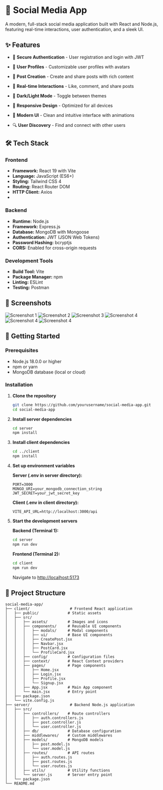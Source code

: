 # 🌟 Social Media App

A modern, full-stack social media application built with React and Node.js, featuring real-time interactions, user authentication, and a sleek UI.

## ✨ Features

- 🔐 **Secure Authentication** - User registration and login with JWT
- 👤 **User Profiles** - Customizable user profiles with avatars
- 📝 **Post Creation** - Create and share posts with rich content
- 💬 **Real-time Interactions** - Like, comment, and share posts
- 🌙 **Dark/Light Mode** - Toggle between themes
- 📱 **Responsive Design** - Optimized for all devices

- 🎨 **Modern UI** - Clean and intuitive interface with animations
- 🔍 **User Discovery** - Find and connect with other users

## 🛠️ Tech Stack

### Frontend
- **Framework:** React 19 with Vite
- **Language:** JavaScript (ES6+)
- **Styling:** Tailwind CSS 4
- **Routing:** React Router DOM
- **HTTP Client:** Axios
- 

### Backend
- **Runtime:** Node.js
- **Framework:** Express.js
- **Database:** MongoDB with Mongoose
- **Authentication:** JWT (JSON Web Tokens)
- **Password Hashing:** bcryptjs
- **CORS:** Enabled for cross-origin requests


### Development Tools
- **Build Tool:** Vite
- **Package Manager:** npm
- **Linting:** ESLint
- **Testing:** Postman



## 📸 Screenshots


![Screenshot 1](/client/public/screenshots/s1.png)
![Screenshot 2](/client/public/screenshots/s2.png)
![Screenshot 3](/client/public/screenshots/s3.png)
![Screenshot 4](/client/public/screenshots/s4.png)
![Screenshot 4](/client/public/screenshots/s5.png)
![Screenshot 4](/client/public/screenshots/s6.png)



## 🚀 Getting Started

### Prerequisites

- Node.js 18.0.0 or higher
- npm or yarn
- MongoDB database (local or cloud)

### Installation

1. **Clone the repository**
   ```bash
   git clone https://github.com/yourusername/social-media-app.git
   cd social-media-app
   ```

2. **Install server dependencies**
   ```bash
   cd server
   npm install
   ```

3. **Install client dependencies**
   ```bash
   cd ../client
   npm install
   ```

4. **Set up environment variables**
   
   **Server (.env in server directory):**
   ```env
   PORT=3000
   MONGO_URI=your_mongodb_connection_string
   JWT_SECRET=your_jwt_secret_key
   ```
   
   **Client (.env in client directory):**
   ```env
   VITE_API_URL=http://localhost:3000/api
   ```

5. **Start the development servers**
   
   **Backend (Terminal 1):**
   ```bash
   cd server
   npm run dev
   ```
   
   **Frontend (Terminal 2):**
   ```bash
   cd client
   npm run dev
   ```

   Navigate to [http://localhost:5173](http://localhost:5173)

## 📁 Project Structure

```
social-media-app/
├── client/                  # Frontend React application
│   ├── public/             # Static assets
│   ├── src/
│   │   ├── assets/         # Images and icons
│   │   ├── components/     # Reusable UI components
│   │   │   ├── modals/     # Modal components
│   │   │   ├── ui/         # Base UI components
│   │   │   ├── CreatePost.jsx
│   │   │   ├── Navbar.jsx
│   │   │   ├── PostCard.jsx
│   │   │   └── ProfileCard.jsx
│   │   ├── config/         # Configuration files
│   │   ├── context/        # React Context providers
│   │   ├── pages/          # Page components
│   │   │   ├── Home.jsx
│   │   │   ├── Login.jsx
│   │   │   ├── Profile.jsx
│   │   │   └── Signup.jsx
│   │   ├── App.jsx         # Main App component
│   │   └── main.jsx        # Entry point
│   ├── package.json
│   └── vite.config.js
├── server/                  # Backend Node.js application
│   ├── src/
│   │   ├── controllers/    # Route controllers
│   │   │   ├── auth.controllers.js
│   │   │   ├── post.controller.js
│   │   │   └── user.controller.js
│   │   ├── db/             # Database configuration
│   │   ├── middlewares/    # Custom middlewares
│   │   ├── models/         # MongoDB models
│   │   │   ├── post.model.js
│   │   │   └── user.model.js
│   │   ├── routes/         # API routes
│   │   │   ├── auth.routes.js
│   │   │   ├── post.routes.js
│   │   │   └── user.routes.js
│   │   ├── utils/          # Utility functions
│   │   └── server.js       # Server entry point
│   └── package.json
└── README.md
```

